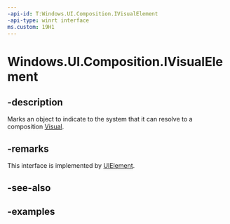 ```yaml
---
-api-id: T:Windows.UI.Composition.IVisualElement
-api-type: winrt interface
ms.custom: 19H1
---
```


<!-- Interface syntax.
public interface IVisualElement 
-->

# Windows.UI.Composition.IVisualElement

## -description

Marks an object to indicate to the system that it can resolve to a composition [Visual](visual.md).



## -remarks

This interface is implemented by [UIElement](../windows.ui.xaml/uielement.md).

## -see-also

## -examples
